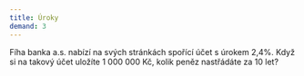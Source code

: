 ```yaml
---
title: Úroky
demand: 3
---
```


Fíha banka a.s. nabízí na svých stránkách spořící účet s úrokem 2,4%. Když si na takový účet uložíte 1 000 000 Kč, kolik peněz nastřádáte za 10 let?
